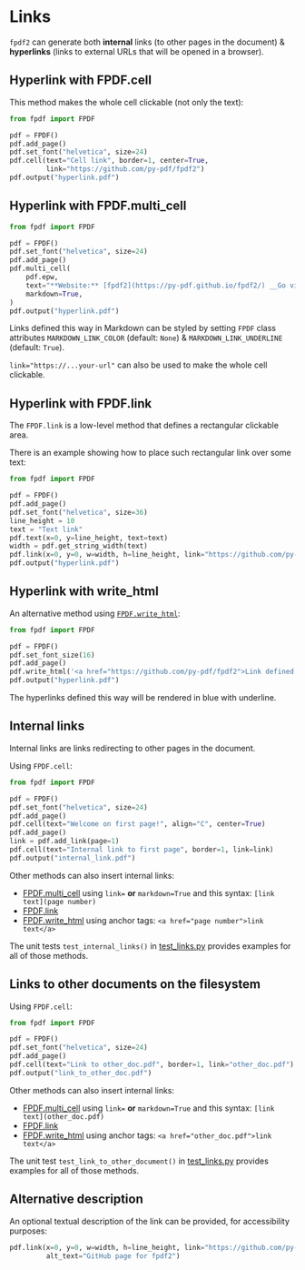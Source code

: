 # Links #

`fpdf2` can generate both **internal** links (to other pages in the document)
& **hyperlinks** (links to external URLs that will be opened in a browser).


## Hyperlink with FPDF.cell ##

This method makes the whole cell clickable (not only the text):

```python
from fpdf import FPDF

pdf = FPDF()
pdf.add_page()
pdf.set_font("helvetica", size=24)
pdf.cell(text="Cell link", border=1, center=True,
         link="https://github.com/py-pdf/fpdf2")
pdf.output("hyperlink.pdf")
```


## Hyperlink with FPDF.multi_cell ##

```python
from fpdf import FPDF

pdf = FPDF()
pdf.set_font("helvetica", size=24)
pdf.add_page()
pdf.multi_cell(
    pdf.epw,
    text="**Website:** [fpdf2](https://py-pdf.github.io/fpdf2/) __Go visit it!__",
    markdown=True,
)
pdf.output("hyperlink.pdf")
```

Links defined this way in Markdown can be styled by setting `FPDF` class attributes `MARKDOWN_LINK_COLOR` (default: `None`) & `MARKDOWN_LINK_UNDERLINE` (default: `True`).

`link="https://...your-url"` can also be used to make the whole cell clickable.


## Hyperlink with FPDF.link ##

The `FPDF.link` is a low-level method that defines a rectangular clickable area.

There is an example showing how to place such rectangular link over some text:

```python
from fpdf import FPDF

pdf = FPDF()
pdf.add_page()
pdf.set_font("helvetica", size=36)
line_height = 10
text = "Text link"
pdf.text(x=0, y=line_height, text=text)
width = pdf.get_string_width(text)
pdf.link(x=0, y=0, w=width, h=line_height, link="https://github.com/py-pdf/fpdf2")
pdf.output("hyperlink.pdf")
```


## Hyperlink with write_html ##

An alternative method using [`FPDF.write_html`](HTML.md):

```python
from fpdf import FPDF

pdf = FPDF()
pdf.set_font_size(16)
pdf.add_page()
pdf.write_html('<a href="https://github.com/py-pdf/fpdf2">Link defined as HTML</a>')
pdf.output("hyperlink.pdf")
```

The hyperlinks defined this way will be rendered in blue with underline.


## Internal links ##

Internal links are links redirecting to other pages in the document.

Using `FPDF.cell`:

```python
from fpdf import FPDF

pdf = FPDF()
pdf.set_font("helvetica", size=24)
pdf.add_page()
pdf.cell(text="Welcome on first page!", align="C", center=True)
pdf.add_page()
link = pdf.add_link(page=1)
pdf.cell(text="Internal link to first page", border=1, link=link)
pdf.output("internal_link.pdf")
```

Other methods can also insert internal links:

* [FPDF.multi_cell](https://py-pdf.github.io/fpdf2/fpdf/fpdf.html#fpdf.fpdf.FPDF.multi_cell) using `link=` **or** `markdown=True` and this syntax: `[link text](page number)`
* [FPDF.link](https://py-pdf.github.io/fpdf2/fpdf/fpdf.html#fpdf.fpdf.FPDF.link)
* [FPDF.write_html](HTML.md) using anchor tags: `<a href="page number">link text</a>`

The unit tests `test_internal_links()` in [test_links.py](https://github.com/py-pdf/fpdf2/blob/master/test/test_links.py) provides examples for all of those methods.


## Links to other documents on the filesystem ##

Using `FPDF.cell`:

```python
from fpdf import FPDF

pdf = FPDF()
pdf.set_font("helvetica", size=24)
pdf.add_page()
pdf.cell(text="Link to other_doc.pdf", border=1, link="other_doc.pdf")
pdf.output("link_to_other_doc.pdf")
```

Other methods can also insert internal links:

* [FPDF.multi_cell](https://py-pdf.github.io/fpdf2/fpdf/fpdf.html#fpdf.fpdf.FPDF.multi_cell) using `link=` **or** `markdown=True` and this syntax: `[link text](other_doc.pdf)`
* [FPDF.link](https://py-pdf.github.io/fpdf2/fpdf/fpdf.html#fpdf.fpdf.FPDF.link)
* [FPDF.write_html](HTML.md) using anchor tags: `<a href="other_doc.pdf">link text</a>`

The unit test `test_link_to_other_document()` in [test_links.py](https://github.com/py-pdf/fpdf2/blob/master/test/test_links.py) provides examples for all of those methods.



## Alternative description ##

An optional textual description of the link can be provided, for accessibility purposes:

```python
pdf.link(x=0, y=0, w=width, h=line_height, link="https://github.com/py-pdf/fpdf2",
         alt_text="GitHub page for fpdf2")
```